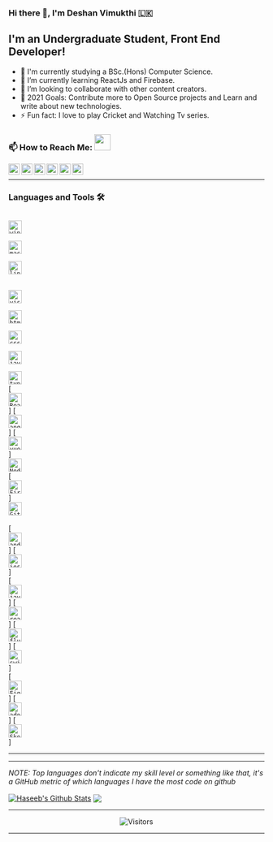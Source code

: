 ### Hi there 👋, I'm Deshan Vimukthi 🇱🇰

## I'm an Undergraduate Student, Front End Developer! 

- 🔭 I'm currently studying a BSc.(Hons) Computer Science.
- 🌱 I’m currently learning ReactJs and Firebase.
- 👯 I’m looking to collaborate with other content creators.
- 🥅 2021 Goals: Contribute more to Open Source projects and Learn and write about new technologies.
- ⚡ Fun fact: I love to play Cricket and Watching Tv series.

### 📫 How to Reach Me: <img src="https://media.giphy.com/media/LnQjpWaON8nhr21vNW/giphy.gif" height="32">

<!-- [<img align="left" alt="Sabesan" height="22px" src="./SocialLogo/Web.png" />][website] -->
[<img align="left" alt="Sabesan | Facebook" height="22px" src="./SocialLogo/Facebook.png" />][facebook]
[<img align="left" alt="Sabesan | Instagram" height="22px" src="./SocialLogo/Instagram.png" />][instagram]
[<img align="left" alt="Sabesan | Messenger" height="22px" src="./SocialLogo/Messenger.png" />][messenger]
[<img align="left" alt="Sabesan | LinkedIn" height="22px" src="./SocialLogo/LinkedIn.png" />][linkedin]
[<img align="left" alt="Sabesan | Skype" height="22px" src="./SocialLogo/Skype.png" />][skype]
[<img align="left" alt="Sabesan | Telegram" height="22px" src="./SocialLogo/Telegram.png" />][telegram]


<br /> 


---

### Languages and Tools 🛠️

[<code>
<img alt="windows" width="26px" src="https://img.icons8.com/color/240/000000/windows-10.png">
</code>](https://www.microsoft.com/en-us/windows)
[<code>
<img alt="macos" width="26px" src="https://img.icons8.com/officel/160/000000/mac-logo.png">
</code>](https://developer.apple.com/macos/)
[<code>
<img alt="linux" width="26px" src="https://img.icons8.com/color/96/000000/linux.png">
</code>](https://www.kernel.org/)
<br />
[<code>
<img alt="visual studio code" width="26px" src="https://img.icons8.com/fluent/240/000000/visual-studio-code-2019.png" />
</code>](https://code.visualstudio.com/)
[<code>
<img alt="html5" width="26px" src="https://img.icons8.com/color/240/000000/html-5.png">
</code>](https://developer.mozilla.org/en-US/docs/Web/HTML)
[<code>
<img alt="css3" width="26px" src="https://img.icons8.com/color/240/000000/css3.png">
</code>](https://developer.mozilla.org/en-US/docs/Web/CSS)
[<code>
<img alt="javascript" width="26px" src="https://img.icons8.com/color/240/000000/javascript.png" />
</code>](https://developer.mozilla.org/en-US/docs/Web/JavaScript)
[<code>
<img alt="typescript" width="26px" src="https://img.icons8.com/color/240/000000/typescript.png">
</code>](https://www.typescriptlang.org/)
[<code>
<img alt="ReactJs" width="26px" src="https://img.icons8.com/color/240/000000/react-native.png"/>
</code>]
[<code>
<img alt="angularjs" width="26px" src="https://img.icons8.com/color/240/000000/angularjs.png"/>
</code>]
[<code>
<img alt="vue-js" width="26px" src="https://img.icons8.com/color/240/000000/vue-js.png"/>
</code>]
[<code>
<img alt="Node.js" width="26px" src="https://img.icons8.com/color/240/000000/nodejs.png">
</code>](https://nodejs.org/en/)
[<code>
<img alt="Firebase" width="26px" src="https://img.icons8.com/color/240/000000/firebase.png"/>
</code>]
[<code>
<img alt="Git" width="26px" src="https://img.icons8.com/color/240/000000/git.png">
</code>](https://git-scm.com/)
<br />
[<code>
<img alt="android" width="26px" src="https://img.icons8.com/color/240/000000/android-os.png"/>
</code>]
[<code>
<img alt="ios" width="26px" src="https://img.icons8.com/color/240/000000/ios-logo.png"/>
</code>]
<br />
[<code>
<img alt="java" width="26px" src="https://img.icons8.com/color/240/000000/java-coffee-cup-logo--v1.png"/>
</code>]
[<code>
<img alt="react-native" width="26px" src="https://img.icons8.com/color/240/000000/react-native.png"/>
</code>]
[<code>
<img alt="flutter" width="26px" src="https://img.icons8.com/color/240/000000/flutter.png"/>
</code>]
[<code>
<img alt="swift" width="26px" src="https://img.icons8.com/color/240/000000/swift.png"/>
</code>]
<br />
[<code>
<img alt="Figma" width="26px" src="https://img.icons8.com/fluent/240/000000/figma.png"/>
</code>]
[<code>
<img alt="adobeXD" width="26px" src="https://img.icons8.com/color/240/000000/adobe-xd--v1.png"/>
</code>]
[<code>
<img alt="Sketch" width="26px" src="https://img.icons8.com/plasticine/200/000000/sketch.png"/>
</code>]

---

<!-- ### Certifications 🏅

- [DataBricks: Fundamentals of Big Data](https://academy.databricks.com/elearning/INT-INBD-v1-SP)
- [Codecademy: Data Scientist Career Path](https://www.codecademy.com/learn/paths/data-science)
- [Kaggle: Python](https://www.kaggle.com/learn/python)
- [Coursera: AI For Eveyone](https://www.coursera.org/learn/ai-for-everyone)
- [DigiSkill: Graphic Designer](https://digiskills.pk/CourseDetails.aspx?Id=GRD101)

---

### Competencies 🤹 

- Python Programmer.
- BI analytics Dashboard using Power BI.
- Data Extraction using Beautiful Soup and Selenium.
- Exploratory Data Analysis using Pandas.
- Data Visualization Matplotlib and Seaborn.
- Predictive Analytics/Machine Learning (Supervised/Unsupervised) using Scikit-Learn and PyCaret.
- Deep Learning with TensorFlow.
- Amazon Web Service (AWS) using Sagemaker.
- Backend Development using Django and Flask.

---

### Experiences 💼

- Data Science & Bussiness Analyst at The Spark Foundation - part of sparks foundation as an internee of Data Science & business analytics to work on different projects. -->

---

_NOTE: Top languages don't indicate my skill level or something like that, it's a GitHub metric of which languages I have the most code on github_

<a href="https://github-readme-stats.vercel.app/api?username=dvimukthi&show_icons=true&hide_border=true&count_private=true&include_all_commits=true&theme=radical">
<img align="center" alt="Haseeb's Github Stats" src="https://github-readme-stats.vercel.app/api?username=dvimukthi&show_icons=true&hide_border=true&count_private=true&include_all_commits=true&theme=radical" /></a>
<a href="https://github-readme-stats.vercel.app/api/top-langs/?username=dvimukthi&layout=compact&theme=radical">
  <img align="center" src="https://github-readme-stats.vercel.app/api/top-langs/?username=dvimukthi&layout=compact&theme=radical" />
</a>

---

<p align=center>                           
  <img align=center  src="https://visitor-badge.laobi.icu/badge?page_id=dvimukthi.dvimukthi" alt="Visitors">                     
</p>

---

[linkedin]: https://www.linkedin.com/in/deshan-v-1b09b9205/
[messenger]: https://m.me/vimukthi.samarasekera
[telegram]: https://t.me/dvimukthi
[skype]: https://join.skype.com/invite/WZNoPmh3fKRT
[facebook]: https://www.facebook.com/vimukthi.samarasekera/
[instagram]: https://www.instagram.com/d_vimukth_i/
